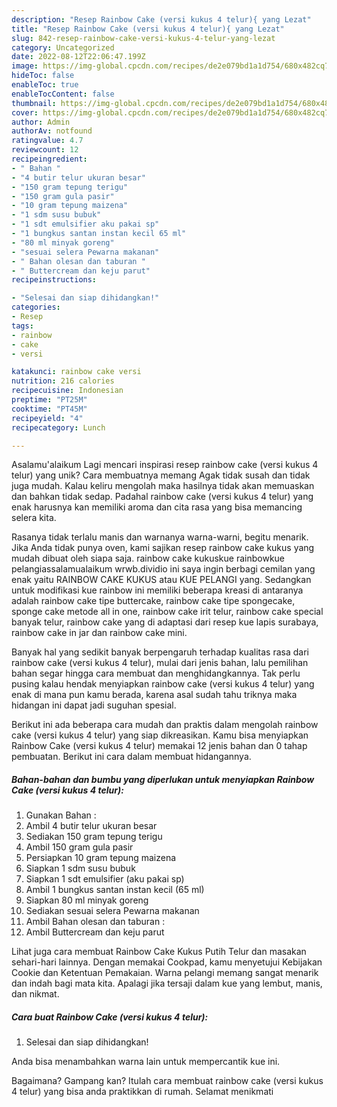 ```yaml
---
description: "Resep Rainbow Cake (versi kukus 4 telur){ yang Lezat"
title: "Resep Rainbow Cake (versi kukus 4 telur){ yang Lezat"
slug: 842-resep-rainbow-cake-versi-kukus-4-telur-yang-lezat
category: Uncategorized
date: 2022-08-12T22:06:47.199Z
image: https://img-global.cpcdn.com/recipes/de2e079bd1a1d754/680x482cq70/rainbow-cake-versi-kukus-4-telur-foto-resep-utama.jpg
hideToc: false
enableToc: true
enableTocContent: false
thumbnail: https://img-global.cpcdn.com/recipes/de2e079bd1a1d754/680x482cq70/rainbow-cake-versi-kukus-4-telur-foto-resep-utama.jpg
cover: https://img-global.cpcdn.com/recipes/de2e079bd1a1d754/680x482cq70/rainbow-cake-versi-kukus-4-telur-foto-resep-utama.jpg
author: Admin
authorAv: notfound
ratingvalue: 4.7
reviewcount: 12
recipeingredient:
- " Bahan "
- "4 butir telur ukuran besar"
- "150 gram tepung terigu"
- "150 gram gula pasir"
- "10 gram tepung maizena"
- "1 sdm susu bubuk"
- "1 sdt emulsifier aku pakai sp"
- "1 bungkus santan instan kecil 65 ml"
- "80 ml minyak goreng"
- "sesuai selera Pewarna makanan"
- " Bahan olesan dan taburan "
- " Buttercream dan keju parut"
recipeinstructions:

- "Selesai dan siap dihidangkan!"
categories:
- Resep
tags:
- rainbow
- cake
- versi

katakunci: rainbow cake versi 
nutrition: 216 calories
recipecuisine: Indonesian
preptime: "PT25M"
cooktime: "PT45M"
recipeyield: "4"
recipecategory: Lunch

---
```



Asalamu'alaikum Lagi mencari inspirasi resep rainbow cake (versi kukus 4 telur) yang unik? Cara membuatnya memang Agak tidak susah dan tidak juga mudah. Kalau keliru mengolah maka hasilnya tidak akan memuaskan dan bahkan tidak sedap. Padahal rainbow cake (versi kukus 4 telur) yang enak harusnya kan memiliki aroma dan cita rasa yang bisa memancing selera kita.


Rasanya tidak terlalu manis dan warnanya warna-warni, begitu menarik. Jika Anda tidak punya oven, kami sajikan resep rainbow cake kukus yang mudah dibuat oleh siapa saja. rainbow cake kukuskue rainbowkue pelangiassalamualaikum wrwb.dividio ini saya ingin berbagi cemilan yang enak yaitu RAINBOW CAKE KUKUS atau KUE PELANGI yang. Sedangkan untuk modifikasi kue rainbow ini memiliki beberapa kreasi di antaranya adalah rainbow cake tipe buttercake, rainbow cake tipe spongecake, sponge cake metode all in one, rainbow cake irit telur, rainbow cake special banyak telur, rainbow cake yang di adaptasi dari resep kue lapis surabaya, rainbow cake in jar dan rainbow cake mini.

Banyak hal yang sedikit banyak berpengaruh terhadap kualitas rasa dari rainbow cake (versi kukus 4 telur), mulai dari jenis bahan, lalu pemilihan bahan segar hingga cara membuat dan menghidangkannya. Tak perlu pusing kalau hendak menyiapkan rainbow cake (versi kukus 4 telur) yang enak di mana pun kamu berada, karena asal sudah tahu triknya maka hidangan ini dapat jadi suguhan spesial.


Berikut ini ada beberapa cara mudah dan praktis dalam mengolah rainbow cake (versi kukus 4 telur) yang siap dikreasikan. Kamu bisa menyiapkan Rainbow Cake (versi kukus 4 telur) memakai 12 jenis bahan dan 0 tahap pembuatan. Berikut ini cara dalam membuat hidangannya.

<!--inarticleads1-->

##### Bahan-bahan dan bumbu yang diperlukan untuk menyiapkan Rainbow Cake (versi kukus 4 telur):

1. Gunakan  Bahan :
1. Ambil 4 butir telur ukuran besar
1. Sediakan 150 gram tepung terigu
1. Ambil 150 gram gula pasir
1. Persiapkan 10 gram tepung maizena
1. Siapkan 1 sdm susu bubuk
1. Siapkan 1 sdt emulsifier (aku pakai sp)
1. Ambil 1 bungkus santan instan kecil (65 ml)
1. Siapkan 80 ml minyak goreng
1. Sediakan sesuai selera Pewarna makanan
1. Ambil  Bahan olesan dan taburan :
1. Ambil  Buttercream dan keju parut


Lihat juga cara membuat Rainbow Cake Kukus Putih Telur dan masakan sehari-hari lainnya. Dengan memakai Cookpad, kamu menyetujui Kebijakan Cookie dan Ketentuan Pemakaian. Warna pelangi memang sangat menarik dan indah bagi mata kita. Apalagi jika tersaji dalam kue yang lembut, manis, dan nikmat. 

<!--inarticleads2-->

##### Cara buat Rainbow Cake (versi kukus 4 telur):


1. Selesai dan siap dihidangkan!

Anda bisa menambahkan warna lain untuk mempercantik kue ini. 

Bagaimana? Gampang kan? Itulah cara membuat rainbow cake (versi kukus 4 telur) yang bisa anda praktikkan di rumah. Selamat menikmati
